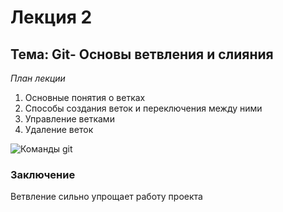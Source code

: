 

# Лекция 2

## Тема: Git- Основы ветвления и слияния

_*План лекции*_
1. Основные понятия о ветках
2. Способы создания веток и переключения между ними
3. Управление ветками
4. Удаление веток

![Команды git](picture.jpeg)

### Заключение
Ветвление сильно упрощает работу проекта
